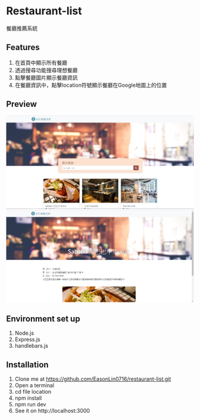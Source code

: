 # Restaurant-list
餐廳推薦系統
## Features
1. 在首頁中顯示所有餐廳
2. 透過搜尋功能搜尋理想餐廳
3. 點擊餐廳圖片顯示餐廳資訊
4. 在餐廳資訊中，點擊location符號顯示餐廳在Google地圖上的位置
## Preview
![Cover](https://github.com/EasonLin0716/restaurant-list/blob/master/preview/restaurant_cover.JPG)
![Info](https://github.com/EasonLin0716/restaurant-list/blob/master/preview/restaurant_info.JPG)
## Environment set up
1. Node.js
2. Express.js
3. handlebars.js
## Installation
1. Clone me at https://github.com/EasonLin0716/restaurant-list.git
2. Open a terminal
3. cd file location
4. npm install
5. npm run dev
6. See it on http://localhost:3000

